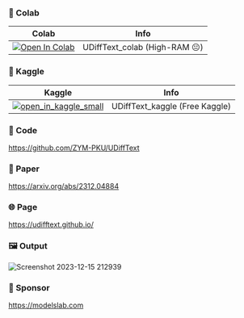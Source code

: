 
### 🦒 Colab

| Colab | Info
| --- | --- |
[![Open In Colab](https://colab.research.google.com/assets/colab-badge.svg)](https://colab.research.google.com/github/camenduru/UDiffText-colab/blob/main/UDiffText_colab.ipynb) | UDiffText_colab (High-RAM 😐)

### 🦆 Kaggle

| Kaggle | Info
| --- | --- |
[![open_in_kaggle_small](https://user-images.githubusercontent.com/54370274/228924833-17316feb-d0fe-4249-90ba-682930ba11e5.svg)](https://kaggle.com/camenduru/udifftext) | UDiffText_kaggle (Free Kaggle)

### 🧬 Code
https://github.com/ZYM-PKU/UDiffText

### 📄 Paper
https://arxiv.org/abs/2312.04884

### 🌐 Page
https://udifftext.github.io/

### 🖼 Output
![Screenshot 2023-12-15 212939](https://github.com/camenduru/UDiffText-colab/assets/54370274/d3a992ef-c845-40cb-aa0d-18338b77f97f)

### 🏢 Sponsor
https://modelslab.com
